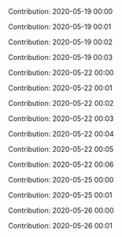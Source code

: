 Contribution: 2020-05-19 00:00

Contribution: 2020-05-19 00:01

Contribution: 2020-05-19 00:02

Contribution: 2020-05-19 00:03

Contribution: 2020-05-22 00:00

Contribution: 2020-05-22 00:01

Contribution: 2020-05-22 00:02

Contribution: 2020-05-22 00:03

Contribution: 2020-05-22 00:04

Contribution: 2020-05-22 00:05

Contribution: 2020-05-22 00:06

Contribution: 2020-05-25 00:00

Contribution: 2020-05-25 00:01

Contribution: 2020-05-26 00:00

Contribution: 2020-05-26 00:01

